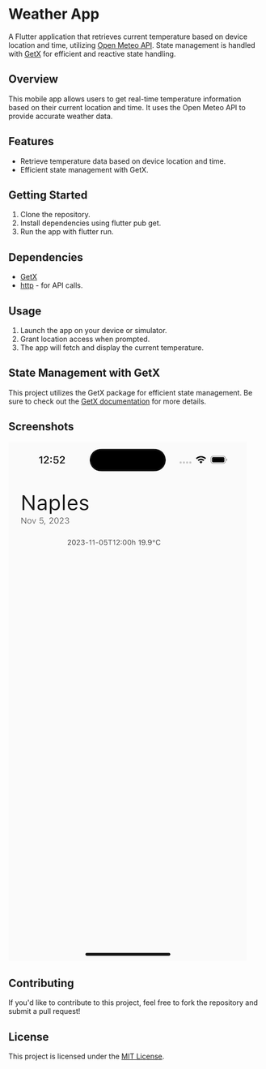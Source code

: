 # Weather App

A Flutter application that retrieves current temperature based on device location and time, utilizing [Open Meteo API](https://open-meteo.com/). State management is handled with [GetX](https://pub.dev/packages/get) for efficient and reactive state handling.

## Overview

This mobile app allows users to get real-time temperature information based on their current location and time. It uses the Open Meteo API to provide accurate weather data.

## Features

- Retrieve temperature data based on device location and time.
- Efficient state management with GetX.

## Getting Started

1. Clone the repository.
2. Install dependencies using flutter pub get.
3. Run the app with flutter run.

## Dependencies

- [GetX](https://pub.dev/packages/get)
- [http](https://pub.dev/packages/http) - for API calls.

## Usage

1. Launch the app on your device or simulator.
2. Grant location access when prompted.
3. The app will fetch and display the current temperature.

## State Management with GetX

This project utilizes the GetX package for efficient state management. Be sure to check out the [GetX documentation](https://pub.dev/packages/get) for more details.

## Screenshots

![Screenshot 1](screenshots/screenshot1.png)

## Contributing

If you'd like to contribute to this project, feel free to fork the repository and submit a pull request!

## License

This project is licensed under the [MIT License](LICENSE).
